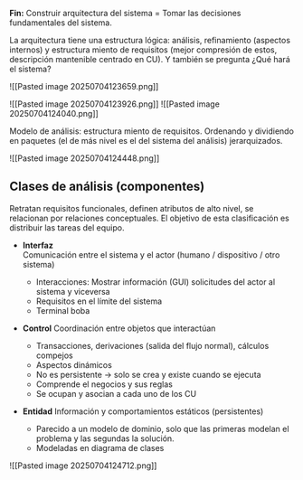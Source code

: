 **Fin:** Construir arquitectura del sistema = Tomar las decisiones fundamentales del sistema.

La arquitectura tiene una estructura lógica: análisis, refinamiento (aspectos internos) y estructura miento de requisitos (mejor compresión de estos, descripción mantenible centrado en CU). Y también se pregunta ¿Qué hará el sistema? 

![[Pasted image 20250704123659.png]]

![[Pasted image 20250704123926.png]]
![[Pasted image 20250704124040.png]]

Modelo de análisis: estructura miento de requisitos. Ordenando y dividiendo en paquetes (el de más nivel es el del sistema del análisis) jerarquizados. 

![[Pasted image 20250704124448.png]]

## Clases de análisis (componentes)

Retratan requisitos funcionales, definen atributos de alto nivel, se relacionan por relaciones conceptuales.
El objetivo de esta clasificación es distribuir las tareas del equipo.

- **Interfaz**    
    Comunicación entre el sistema y el actor (humano / dispositivo / otro sistema)
    - Interacciones: Mostrar información (GUI) solicitudes del actor al sistema y viceversa
    - Requisitos en el límite del sistema
    - Terminal boba
- **Control**
    Coordinación entre objetos que interactúan
    - Transacciones, derivaciones (salida del flujo normal), cálculos compejos
    - Aspectos dinámicos
    - No es persistente → solo se crea y existe cuando se ejecuta
    - Comprende el negocios y sus reglas
    - Se ocupan y asocian a cada uno de los CU

- **Entidad**
    Información y comportamientos estáticos (persistentes)
    - Parecido a un modelo de dominio, solo que las primeras modelan el problema y las segundas la solución.
    - Modeladas en diagrama de clases

![[Pasted image 20250704124712.png]]

